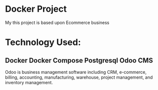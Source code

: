 # Docker Project
My this project is based upon Ecommerce business
# Technology Used:
Docker
Docker Compose
Postgresql
Odoo CMS
--
Odoo is business management software including CRM, e-commerce, billing, accounting, manufacturing, warehouse, project management, and inventory management.

